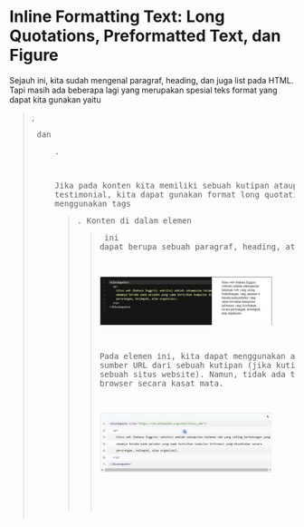 # Inline Formatting Text: Long Quotations, Preformatted Text, dan Figure
Sejauh ini, kita sudah mengenal paragraf, heading, dan juga list pada HTML. Tapi masih ada beberapa lagi yang merupakan spesial teks format yang dapat kita gunakan yaitu <blockquote>, <pre> dan <figure>.

Jika pada konten kita memiliki sebuah kutipan ataupun sebuah testimonial, kita dapat gunakan format long quotations dengan menggunakan tags <blockquote>. Konten di dalam elemen <blockquote> ini dapat berupa sebuah paragraf, heading, ataupun list.

![Alt text](image.png)

Pada elemen ini, kita dapat menggunakan atribut cite untuk menentukan sumber URL dari sebuah kutipan (jika kutipan tersebut bersumber dari sebuah situs website). Namun, tidak ada tampilan yang berbeda pada browser secara kasat mata.

![Alt text](image-1.png)



